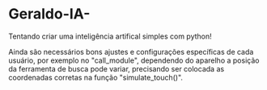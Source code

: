 # Geraldo-IA-
Tentando criar uma inteligência artifical simples com python!

Ainda são necessários bons ajustes e configurações específicas de cada usuário,
por exemplo no "call_module", dependendo do aparelho a posição da ferramenta de
busca pode variar, precisando ser colocada as coordenadas corretas na função "simulate_touch()".
